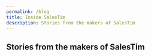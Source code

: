 ```yaml
---
permalink: /blog
title: Inside SalesTim
description: Stories from the makers of SalesTim
---
```


## Stories from the makers of SalesTim

<BlogCards folder="/blog/" tag="" />